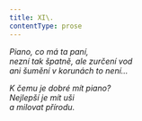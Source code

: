 ```yaml
---
title: XI\.
contentType: prose
---
```


<section>

_Piano, co má ta paní,  
nezní tak špatně, ale zurčení vod  
ani šumění v korunách to není…_

</section>

<section>

_K čemu je dobré mít piano?  
Nejlepší je mít uši  
a milovat přírodu._

</section>
